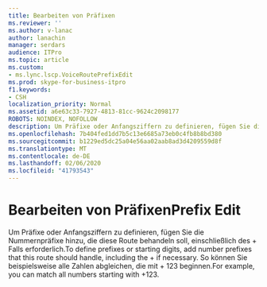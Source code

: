 ```yaml
---
title: Bearbeiten von Präfixen
ms.reviewer: ''
ms.author: v-lanac
author: lanachin
manager: serdars
audience: ITPro
ms.topic: article
ms.custom:
- ms.lync.lscp.VoiceRoutePrefixEdit
ms.prod: skype-for-business-itpro
f1.keywords:
- CSH
localization_priority: Normal
ms.assetid: a6e63c33-7927-4813-81cc-9624c2098177
ROBOTS: NOINDEX, NOFOLLOW
description: Um Präfixe oder Anfangsziffern zu definieren, fügen Sie die Nummernpräfixe hinzu, die diese Route behandeln soll, einschließlich des + Falls erforderlich. So können Sie beispielsweise alle Zahlen abgleichen, die mit + 123 beginnen.
ms.openlocfilehash: 7b404fed1dd7b5c13e6685a73eb0c4fb8b8bd380
ms.sourcegitcommit: b1229ed5dc25a04e56aa02aab8ad3d4209559d8f
ms.translationtype: MT
ms.contentlocale: de-DE
ms.lasthandoff: 02/06/2020
ms.locfileid: "41793543"
---
```

# <a name="prefix-edit"></a><span data-ttu-id="65d42-104">Bearbeiten von Präfixen</span><span class="sxs-lookup"><span data-stu-id="65d42-104">Prefix Edit</span></span>
 
<span data-ttu-id="65d42-105">Um Präfixe oder Anfangsziffern zu definieren, fügen Sie die Nummernpräfixe hinzu, die diese Route behandeln soll, einschließlich des + Falls erforderlich.</span><span class="sxs-lookup"><span data-stu-id="65d42-105">To define prefixes or starting digits, add number prefixes that this route should handle, including the + if necessary.</span></span> <span data-ttu-id="65d42-106">So können Sie beispielsweise alle Zahlen abgleichen, die mit + 123 beginnen.</span><span class="sxs-lookup"><span data-stu-id="65d42-106">For example, you can match all numbers starting with +123.</span></span>
  
 
  

